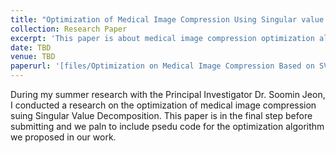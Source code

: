 ```yaml
---
title: "Optimization of Medical Image Compression Using Singular value Decomposition"
collection: Research Paper
excerpt: 'This paper is about medical image compression optimization algorithm.'
date: TBD
venue: TBD
paperurl: '[files/Optimization on Medical Image Compression Based on SVD.pdf](https://drive.google.com/file/d/1BkJ2cPFeJSMrBHP4rniBhH4DV73FdOV9/view?usp=sharing)'
---
```

During my summer research with the Principal Investigator Dr. Soomin Jeon, I conducted a research on the optimization of medical image compression suing Singular Value Decomposition. This paper is in the final step before submitting and we paln to include psedu code for the optimization algorithm we proposed in our work. 
